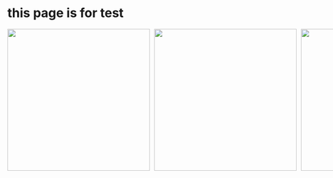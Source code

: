 <!--
layout: page
title: "test"
permalink: https://kriss-spy.github.io/test
-->
# this page is for test


<div style="display: flex; justify-content: space-between;">
    <img src="https://github.com/kriss-spy/kriss-spy.github.io/assets/161604749/c6e88e94-7d23-4801-8ac6-cbcabcf38a82" style="width: 320px; height: auto; margin-right: 10px;">
    <img src="https://github.com/kriss-spy/kriss-spy.github.io/assets/161604749/c6e88e94-7d23-4801-8ac6-cbcabcf38a82" style="width: 320px; height: auto; margin-right: 10px;">
    <img src="https://github.com/kriss-spy/kriss-spy.github.io/assets/161604749/c6e88e94-7d23-4801-8ac6-cbcabcf38a82" style="width: 320px; height: auto;">
</div>

